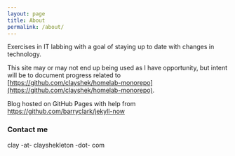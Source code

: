 ```yaml
---
layout: page
title: About
permalink: /about/
---
```


Exercises in IT labbing with a goal of staying up to date with changes in technology. 

This site may or may not end up being used as I have opportunity, but intent will be to document progress related to [https://github.com/clayshek/homelab-monorepo](https://github.com/clayshek/homelab-monorepo).

Blog hosted on GitHub Pages with help from [https://github.com/barryclark/jekyll-now ](https://github.com/barryclark/jekyll-now)

### Contact me

clay -at- clayshekleton -dot- com
